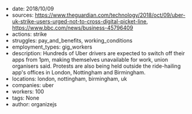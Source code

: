 - date: 2018/10/09
- sources: https://www.theguardian.com/technology/2018/oct/09/uber-uk-strike-users-urged-not-to-cross-digital-picket-line, https://www.bbc.com/news/business-45796409
- actions: strike
- struggles: pay_and_benefits, working_conditions
- employment_types: gig_workers
- description: Hundreds of Uber drivers are expected to switch off their apps from 1pm, making themselves unavailable for work, union organisers said. Protests are also being held outside the ride-hailing app's offices in London, Nottingham and Birmingham.
- locations: london, nottingham, birmingham, uk
- companies: uber
- workers: 100
- tags: None
- author: organizejs

